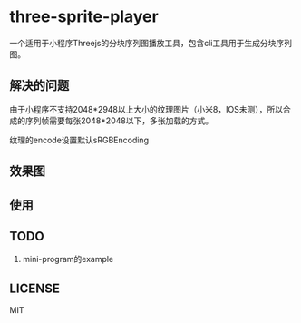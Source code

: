 # three-sprite-player

一个适用于小程序Threejs的分块序列图播放工具，包含cli工具用于生成分块序列图。

## 解决的问题

由于小程序不支持2048\*2948以上大小的纹理图片（小米8，IOS未测），所以合成的序列帧需要每张2048\*2048以下，多张加载的方式。

纹理的encode设置默认sRGBEncoding

## 效果图

## 使用

## TODO

1. mini-program的example

## LICENSE

MIT